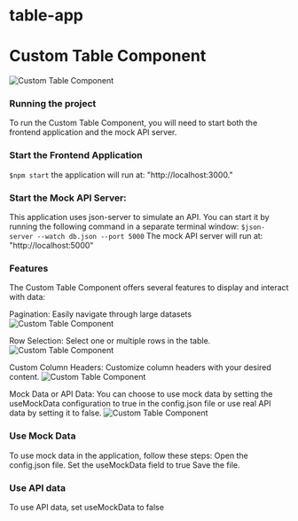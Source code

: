 # table-app
# Custom Table Component

![Custom Table Component](./screenshots/table1.png)


### Running the project

To run the Custom Table Component, you will need to start both the frontend application and the mock API server.

### Start the Frontend Application
`$npm start`
the application will run at: 
"http://localhost:3000."

### Start the Mock API Server:

This application uses json-server to simulate an API. You can start it by running the following command in a separate terminal window:
`$json-server --watch db.json --port 5000`
The mock API server will run at:
"http://localhost:5000"

### Features
The Custom Table Component offers several features to display and interact with data:

Pagination: Easily navigate through large datasets 
![Custom Table Component](./screenshots/pagination.png)

Row Selection: Select one or multiple rows in the table.
![Custom Table Component](./screenshots/table2.png)

Custom Column Headers: Customize column headers with your desired content.
![Custom Table Component](./screenshots/header.png)

Mock Data or API Data: You can choose to use mock data by setting the useMockData configuration to true in the config.json file or use real API data by setting it to false.
![Custom Table Component](./screenshots/code.png)

### Use Mock Data

To use mock data in the application, follow these steps:
Open the config.json file.
Set the useMockData field to true
Save the file.

### Use API data

To use API data, set useMockData to false

